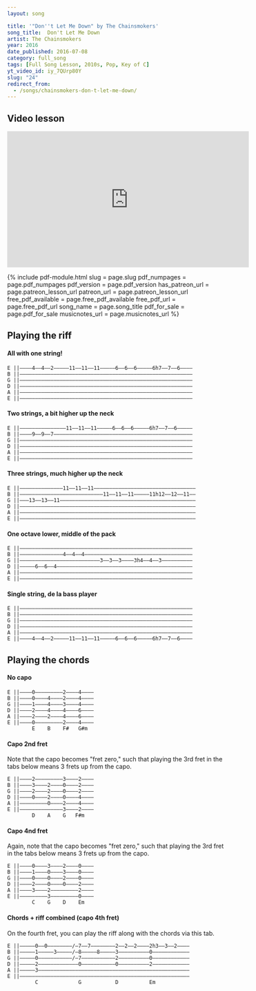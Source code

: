 ```yaml
---
layout: song

title: '"Don''t Let Me Down" by The Chainsmokers'
song_title:  Don't Let Me Down
artist: The Chainsmokers
year: 2016
date_published: 2016-07-08
category: full_song
tags: [Full Song Lesson, 2010s, Pop, Key of C]
yt_video_id: iy_7QUrp80Y
slug: "24"
redirect_from:
  - /songs/chainsmokers-don-t-let-me-down/
---
```


## Video lesson

<iframe width="560" height="315" src="https://www.youtube.com/embed/iy_7QUrp80Y?showinfo=0" frameborder="0" allowfullscreen></iframe>



{% include pdf-module.html slug = page.slug pdf_numpages = page.pdf_numpages pdf_version = page.pdf_version has_patreon_url = page.patreon_lesson_url patreon_url = page.patreon_lesson_url free_pdf_available = page.free_pdf_available free_pdf_url = page.free_pdf_url song_name = page.song_title pdf_for_sale = page.pdf_for_sale musicnotes_url = page.musicnotes_url %}


## Playing the riff

#### All with one string!

    E ||––––4––4––2–––––11––11––11–––––6––6––6–––––6h7––7––6––––
    B ||––––––––––––––––––––––––––––––––––––––––––––––––––––––––
    G ||––––––––––––––––––––––––––––––––––––––––––––––––––––––––
    D ||––––––––––––––––––––––––––––––––––––––––––––––––––––––––
    A ||––––––––––––––––––––––––––––––––––––––––––––––––––––––––
    E ||––––––––––––––––––––––––––––––––––––––––––––––––––––––––

#### Two strings, a bit higher up the neck

    E ||–––––––––––––––11––11––11–––––6––6––6–––––6h7––7––6–––––
    B ||––––9––9––7–––––––––––––––––––––––––––––––––––––––––––––
    G ||––––––––––––––––––––––––––––––––––––––––––––––––––––––––
    D ||––––––––––––––––––––––––––––––––––––––––––––––––––––––––
    A ||––––––––––––––––––––––––––––––––––––––––––––––––––––––––
    E ||––––––––––––––––––––––––––––––––––––––––––––––––––––––––

#### Three strings, much higher up the neck

    E ||––––––––––––––11––11––11–––––––––––––––––––––––––––––––––
    B ||–––––––––––––––––––––––––––11––11––11–––––11h12––12––11––
    G ||–––13––13––11––––––––––––––––––––––––––––––––––––––––––––
    D ||–––––––––––––––––––––––––––––––––––––––––––––––––––––––––
    A ||–––––––––––––––––––––––––––––––––––––––––––––––––––––––––
    E ||–––––––––––––––––––––––––––––––––––––––––––––––––––––––––

#### One octave lower, middle of the pack

    E ||––––––––––––––––––––––––––––––––––––––––––––––––––––––––
    B ||––––––––––––––4––4––4–––––––––––––––––––––––––––––––––––
    G ||––––––––––––––––––––––––––3––3––3––––3h4––4––3––––––––––
    D ||–––––6––6––4––––––––––––––––––––––––––––––––––––––––––––
    A ||––––––––––––––––––––––––––––––––––––––––––––––––––––––––
    E ||––––––––––––––––––––––––––––––––––––––––––––––––––––––––

#### Single string, de la bass player

    E ||––––––––––––––––––––––––––––––––––––––––––––––––––––––––
    B ||––––––––––––––––––––––––––––––––––––––––––––––––––––––––
    G ||––––––––––––––––––––––––––––––––––––––––––––––––––––––––
    D ||––––––––––––––––––––––––––––––––––––––––––––––––––––––––
    A ||––––––––––––––––––––––––––––––––––––––––––––––––––––––––
    E ||––––4––4––2–––––11––11––11–––––6––6––6–––––6h7––7––6––––


## Playing the chords

#### No capo

    E ||––––0–––––––––2––––4––––
    B ||––––0––––4––––2––––4––––
    G ||––––1––––4––––3––––4––––
    D ||––––2––––4––––4––––6––––
    A ||––––2––––2––––4––––6––––
    E ||––––0–––––––––2––––4––––
            E    B    F#   G#m

#### Capo 2nd fret

Note that the capo becomes "fret zero," such that playing the 3rd fret in the tabs below means 3 frets up from the capo.

    E ||––––2–––––––––3––––2––––
    B ||––––3––––2––––0––––2––––
    G ||––––2––––2––––0––––2––––
    D ||––––0––––2––––0––––4––––
    A ||–––––––––0––––2––––4––––
    E ||––––––––––––––3––––2––––
            D    A    G   F#m

#### Capo 4nd fret

Again, note that the capo becomes "fret zero," such that playing the 3rd fret in the tabs below means 3 frets up from the capo.

    E ||––––0––––3––––2––––0––––
    B ||––––1––––0––––3––––0––––
    G ||––––0––––0––––2––––0––––
    D ||––––2––––0––––0––––2––––
    A ||––––3––––2–––––––––2––––
    E ||–––––––––3–––––––––0––––
            C    G    D    Em

#### Chords + riff combined (capo 4th fret)

On the fourth fret, you can play the riff along with the chords via this tab.

    E ||–––––0––0––––––––/–7––7––––––––2––2––2––––2h3––3––2––––
    B ||–––––1–––––3–––––/–8–––––8–––––3––––––––––0––––––––––––
    G ||–––––0–––––––––––/–7–––––––––––2––––––––––0––––––––––––
    D ||–––––2–––––––––––––0–––––––––––0––––––––––2––––––––––––
    A ||–––––3–––––––––––––––––––––––––––––––––––––––––––––––––
    E ||–––––––––––––––––––––––––––––––––––––––––––––––––––––––
             C             G           D          Em

